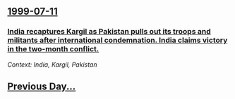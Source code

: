 ## [1999-07-11](/news/1999/07/11/index.md)

### [ India recaptures Kargil as Pakistan pulls out its troops and militants after international condemnation. India claims victory in the two-month conflict.](/news/1999/07/11/india-recaptures-kargil-as-pakistan-pulls-out-its-troops-and-militants-after-international-condemnation-india-claims-victory-in-the-two-mo.md)
_Context: India, Kargil, Pakistan_

## [Previous Day...](/news/1999/07/10/index.md)

